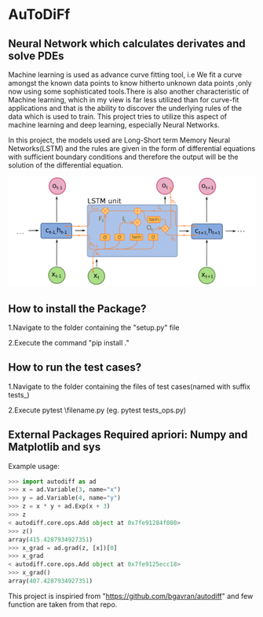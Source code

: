 # AuToDiFf
## Neural Network which calculates derivates and solve PDEs

Machine learning is used as advance curve fitting tool, i.e We fit a
curve amongst the known data points to know hitherto unknown data points
,only now using some sophisticated tools.There is also another characteristic
of Machine learning, which in my view is far less utilized than for curve-fit
applications and that is the ability to discover the underlying rules of the data
which is used to train. This project tries to utilize this aspect of machine
learning and deep learning, especially Neural Networks.

In this project, the models used are Long-Short term Memory Neural
Networks(LSTM) and the rules are given in the form of differential equations
with sufficient boundary conditions and therefore the output will be
the solution of the differential equation.

<p align="center">
<img src="https://github.com/viswambhar-yasa/AuToDiFf/blob/main/1_O73nlRM3-bWubvt6W-1YSg.png"/>
</p>


## How to install the Package?
1.Navigate to the folder containing the "setup.py" file

2.Execute the command "pip install ."

## How to run the test cases?
1.Navigate to the folder containing the files of test cases(named with suffix tests_)

2.Execute pytest \filename.py (eg. pytest tests_ops.py)

## External Packages Required apriori: Numpy and Matplotlib and sys 
Example usage:

```python
>>> import autodiff as ad
>>> x = ad.Variable(3, name="x")
>>> y = ad.Variable(4, name="y")
>>> z = x * y + ad.Exp(x + 3)
>>> z
< autodiff.core.ops.Add object at 0x7fe91284f080>
>>> z()
array(415.4287934927351)
>>> x_grad = ad.grad(z, [x])[0]
>>> x_grad
< autodiff.core.ops.Add object at 0x7fe9125ecc18>
>>> x_grad()
array(407.4287934927351)
```
This project is inspiried from "https://github.com/bgavran/autodiff" and few function are taken from that repo.
